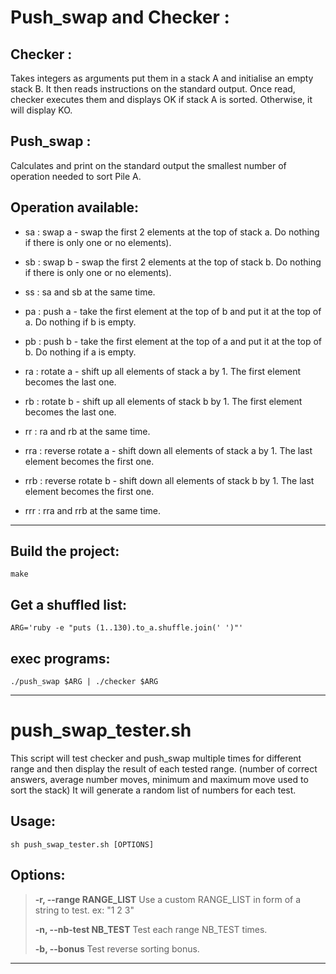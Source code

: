# Push_swap and Checker :
 
## Checker :
    
Takes integers as arguments put them in a stack A and initialise an empty stack B. It then reads instructions on the standard output. Once read, checker executes them and displays OK if stack A is sorted. Otherwise, it will display KO.

## Push_swap :
    
Calculates and print on the standard output the smallest number of operation needed to sort Pile A.
    
## Operation available:
    
- sa : swap a - swap the first 2 elements at the top of stack a. Do nothing if there is only one or no elements).

- sb : swap b - swap the first 2 elements at the top of stack b. Do nothing if there is only one or no elements).

- ss : sa and sb at the same time.

- pa : push a - take the first element at the top of b and put it at the top of a. Do nothing if b is empty.

- pb : push b - take the first element at the top of a and put it at the top of b. Do nothing if a is empty.

- ra : rotate a - shift up all elements of stack a by 1. The first element becomes the last one.

- rb : rotate b - shift up all elements of stack b by 1. The first element becomes the last one.

- rr : ra and rb at the same time.

- rra : reverse rotate a - shift down all elements of stack a by 1. The last element becomes the first one.
    
- rrb : reverse rotate b - shift down all elements of stack b by 1. The last element becomes the first one.

- rrr : rra and rrb at the same time.

---

## Build the project:

`make`

## Get a shuffled list:

`ARG='ruby -e "puts (1..130).to_a.shuffle.join(' ')"'`

## exec programs:

`./push_swap $ARG | ./checker $ARG`

---

# push_swap_tester.sh

This script will test checker and push_swap multiple times for different range and then display the result of each tested range. (number of correct answers, average number moves, minimum and maximum move used to sort the stack) It will generate a random list of numbers for each test.

## Usage:	
`sh push_swap_tester.sh [OPTIONS]`

## Options:

> **-r, --range RANGE_LIST**
> Use a custom RANGE_LIST in form of a string to test. ex: "1 2 3"
> 
> **-n, --nb-test NB_TEST**
> Test each range NB_TEST times.
> 
> **-b, --bonus**
>	Test reverse sorting bonus.

---

